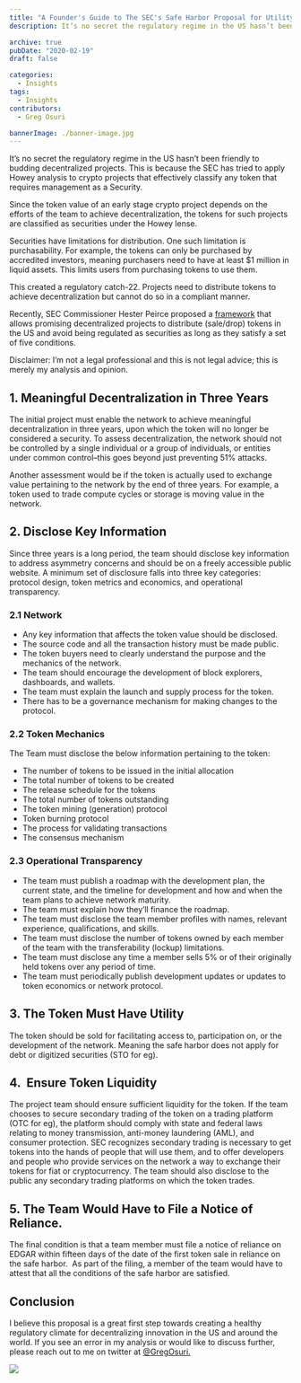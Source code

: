 ```yaml
---
title: "A Founder's Guide to The SEC's Safe Harbor Proposal for Utility Tokens"
description: It’s no secret the regulatory regime in the US hasn’t been friendly to budding decentralized projects. This is because the SEC has tried to apply Howey analysis to crypto projects that effectively classify any token that requires management as a Security.

archive: true
pubDate: "2020-02-19"
draft: false

categories:
  - Insights
tags:
  - Insights
contributors:
  - Greg Osuri

bannerImage: ./banner-image.jpg
---
```


It’s no secret the regulatory regime in the US hasn’t been friendly to budding decentralized projects. This is because the SEC has tried to apply Howey analysis to crypto projects that effectively classify any token that requires management as a Security.

Since the token value of an early stage crypto project depends on the efforts of the team to achieve decentralization, the tokens for such projects are classified as securities under the Howey lense.

Securities have limitations for distribution. One such limitation is purchasability. For example, the tokens can only be purchased by accredited investors, meaning purchasers need to have at least $1 million in liquid assets. This limits users from purchasing tokens to use them.

This created a regulatory catch-22. Projects need to distribute tokens to achieve decentralization but cannot do so in a compliant manner.

Recently, SEC Commissioner Hester Peirce proposed a [framework](https://www.sec.gov/news/speech/peirce-remarks-blockress-2020-02-06) that allows promising decentralized projects to distribute (sale/drop) tokens in the US and avoid being regulated as securities as long as they satisfy a set of five conditions.

Disclaimer: I’m not a legal professional and this is not legal advice; this is merely my analysis and opinion.

## 1\. Meaningful Decentralization in Three Years

The initial project must enable the network to achieve meaningful decentralization in three years, upon which the token will no longer be considered a security. To assess decentralization, the network should not be controlled by a single individual or a group of individuals, or entities under common control–this goes beyond just preventing 51% attacks.

Another assessment would be if the token is actually used to exchange value pertaining to the network by the end of three years. For example, a token used to trade compute cycles or storage is moving value in the network.

## 2\. Disclose Key Information

Since three years is a long period, the team should disclose key information to address asymmetry concerns and should be on a freely accessible public website. A minimum set of disclosure falls into three key categories: protocol design, token metrics and economics, and operational transparency.

### 2.1 Network

- Any key information that affects the token value should be disclosed.
- The source code and all the transaction history must be made public.
- The token buyers need to clearly understand the purpose and the mechanics of the network.
- The team should encourage the development of block explorers, dashboards, and wallets.
- The team must explain the launch and supply process for the token.
- There has to be a governance mechanism for making changes to the protocol.

### 2.2 Token Mechanics

The Team must disclose the below information pertaining to the token:

- The number of tokens to be issued in the initial allocation
- The total number of tokens to be created
- The release schedule for the tokens
- The total number of tokens outstanding
- The token mining (generation) protocol
- Token burning protocol
- The process for validating transactions
- The consensus mechanism

### 2.3 Operational Transparency

- The team must publish a roadmap with the development plan, the current state, and the timeline for development and how and when the team plans to achieve network maturity.
- The team must explain how they’ll finance the roadmap.
- The team must disclose the team member profiles with names, relevant experience, qualifications, and skills.
- The team must disclose the number of tokens owned by each member of the team with the transferability (lockup) limitations.
- The team must disclose any time a member sells 5% or of their originally held tokens over any period of time.
- The team must periodically publish development updates or updates to token economics or network protocol.

## 3\. The Token Must Have Utility

The token should be sold for facilitating access to, participation on, or the development of the network. Meaning the safe harbor does not apply for debt or digitized securities (STO for eg).

## 4.  Ensure Token Liquidity

The project team should ensure sufficient liquidity for the token. If the team chooses to secure secondary trading of the token on a trading platform (OTC for eg), the platform should comply with state and federal laws relating to money transmission, anti-money laundering (AML), and consumer protection. SEC recognizes secondary trading is necessary to get tokens into the hands of people that will use them, and to offer developers and people who provide services on the network a way to exchange their tokens for fiat or cryptocurrency. The team should also disclose to the public any secondary trading platforms on which the token trades.

## 5\. The Team Would Have to File a Notice of Reliance. 

The final condition is that a team member must file a notice of reliance on EDGAR within fifteen days of the date of the first token sale in reliance on the safe harbor.  As part of the filing, a member of the team would have to attest that all the conditions of the safe harbor are satisfied.

## Conclusion

I believe this proposal is a great first step towards creating a healthy regulatory climate for decentralizing innovation in the US and around the world. If you see an error in my analysis or would like to discuss further, please reach out to me on twitter at [@GregOsuri.](https://twitter.com/GregOsuri)

![](https://www.datocms-assets.com/45776/1620921613-og.png)
